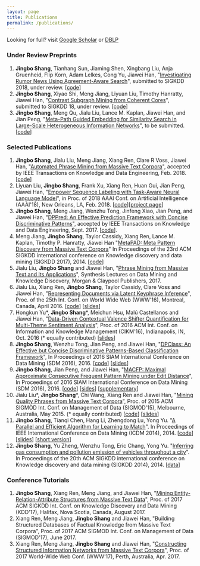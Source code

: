 ```yaml
---
layout: page
title: Publications
permalink: /publications/
---
```

Looking for full? visit [Google Scholar](https://scholar.google.com/citations?user=0SkFI4MAAAAJ&hl=en) or [DBLP](http://dblp.uni-trier.de/pers/hd/s/Shang:Jingbo)

### Under Review Preprints

1.   **Jingbo Shang**, Tianhang Sun, Jiaming Shen, Xingbang Liu, Anja Gruenheid, Flip Korn, Adam Lelkes, Cong Yu, Jiawei Han, "[Investigating Rumor News Using Agreement-Aware Search](https://arxiv.org/abs/1802.07398)", submitted to SIGKDD 2018, under review. [[code](https://github.com/shangjingbo1226/Maester)]
1.   **Jingbo Shang**, Xiyao Shi, Meng Jiang, Liyuan Liu, Timothy Hanratty, Jiawei Han, "[Contrast Subgraph Mining from Coherent Cores](https://arxiv.org/abs/1802.06189)", submitted to SIGKDD 18, under review. [[code](https://github.com/shangjingbo1226/ContrastSubgraphMining)]
1.   **Jingbo Shang**, Meng Qu, Jialu Liu, Lance M. Kaplan, Jiawei Han, and Jian Peng, "[Meta-Path Guided Embedding for Similarity Search in Large-Scale Heterogeneous Information Networks](https://arxiv.org/abs/1610.09769)", to be submitted. [[code](https://github.com/shangjingbo1226/ESim)]

### Selected Publications

1.   **Jingbo Shang**, Jialu Liu, Meng Jiang, Xiang Ren, Clare R Voss, Jiawei Han, "[Automated Phrase Mining from Massive Text Corpora](https://arxiv.org/abs/1702.04457)", accepted by IEEE Transactions on Knowledge and Data Engineering, Feb. 2018. [[code](https://github.com/shangjingbo1226/AutoPhrase)]
1.   Liyuan Liu, **Jingbo Shang**, Frank Xu, Xiang Ren, Huan Gui, Jian Peng, Jiawei Han, "[Empower Sequence Labeling with Task-Aware Neural Language Model](https://arxiv.org/abs/1709.04109)", in Proc. of 2018 AAAI Conf. on Artificial Intelligence (AAAI'18), New Orleans, LA, Feb. 2018. [[code](https://github.com/LiyuanLucasLiu/LM-LSTM-CRF)][[project page](https://liyuanlucasliu.github.io/LM-LSTM-CRF/)]
1.  **Jingbo Shang**, Meng Jiang, Wenzhu Tong, Jinfeng Xiao, Jian Peng, and Jiawei Han, "[DPPred: An Effective Prediction Framework with Concise Discriminative Patterns](https://arxiv.org/abs/1610.09778)", accepted by IEEE Transactions on Knowledge and Data Engineering, Sept. 2017. [[code](https://github.com/shangjingbo1226/DPPred)].
1. Meng Jiang, **Jingbo Shang**, Taylor Cassidy, Xiang Ren, Lance M. Kaplan, Timothy P. Hanratty, Jiawei Han "[MetaPAD: Meta Pattern Discovery from Massive Text Corpora](https://arxiv.org/abs/1703.04213)" In Proceedings of the 23rd ACM SIGKDD international conference on Knowledge discovery and data mining (SIGKDD 2017), 2014. [[code](https://github.com/mjiang89/MetaPAD)]
1.   Jialu Liu, **Jingbo Shang** and Jiawei Han, "[Phrase Mining from Massive Text and Its Applications](http://www.morganclaypool.com/doi/abs/10.2200/S00759ED1V01Y201702DMK013)", Synthesis Lectures on Data Mining and Knowledge Discovery, Morgan & Claypool Publishers, 2017.
1.   Jialu Liu, Xiang Ren, **Jingbo Shang**, Taylor Cassidy, Clare Voss and Jiawei Han, "[Representing Documents via Latent Keyphrase Inference](http://shang7.web.engr.illinois.edu/paper/www2016-liu.pdf)", Proc. of the 25th Int. Conf. on World Wide Web (WWW'16), Montreal, Canada, April 2016. [[code](https://github.com/remenberl/Latent-Keyphrase-Inference)] [[slides](http://shang7.web.engr.illinois.edu/paper/www2016-liu-slides.pdf)]
1.   Hongkun Yu\*, **Jingbo Shang**\*, Meichun Hsu, Malú Castellanos and Jiawei Han, "[Data-Driven Contextual Valence Shifter Quantification for Multi-Theme Sentiment Analysis](http://shang7.web.engr.illinois.edu/papers/MTSA.pdf)", Proc. of 2016 ACM Int. Conf. on Information and Knowledge Management (CIKM'16), Indianapolis, IN, Oct. 2016 (\* equally contributed) [[slides](http://shang7.web.engr.illinois.edu/slides/MTSA-slides.pdf)]
1.   **Jingbo Shang**, Wenzhu Tong, Jian Peng, and Jiawei Han, "[DPClass: An Effective but Concise Discriminative Patterns-Based Classification Framework](http://shang7.web.engr.illinois.edu/papers/DPClass.pdf)", In Proceedings of 2016 SIAM International Conference on Data Mining (SDM 2016), 2016. [[code](https://github.com/shangjingbo1226/DPClass)] [[slides](http://shang7.web.engr.illinois.edu/slides/SDM16-DPClass.pdf)]
1.   **Jingbo Shang**, Jian Peng, and Jiawei Han, "[MACFP: Maximal Approximate Consecutive Frequent Pattern Mining under Edit Distance](http://shang7.web.engr.illinois.edu/papers/MACFP.pdf)", In Proceedings of 2016 SIAM International Conference on Data Mining (SDM 2016), 2016. [[code](https://github.com/shangjingbo1226/MACFP)] [[sides](http://shang7.web.engr.illinois.edu/slides/SDM16-MACFP.pdf)] [[supplementary](http://shang7.web.engr.illinois.edu/papers/MACFP-Supplementary.pdf)]
1.   Jialu Liu\*, **Jingbo Shang**\*, Chi Wang, Xiang Ren and Jiawei Han, "[Mining Quality Phrases from Massive Text Corpora](http://hanj.cs.illinois.edu/pdf/sigmod15_jliu.pdf)”, Proc. of 2015 ACM SIGMOD Int. Conf. on Management of Data (SIGMOD'15), Melbourne, Australia, May 2015. (\* equally contributed) [[code](https://github.com/shangjingbo1226/SegPhrase)] [[slides](https://www.dropbox.com/s/d9apctfooa2a6ve/sigmod2015-liu-slides.pdf?dl=1)]
1.   **Jingbo Shang**, Tianqi Chen, Hang Li, Zhengdong Lu, Yong Yu. "[A Parallel and Efficient Algorithm for Learning to Match](https://arxiv.org/abs/1410.6414)". In Proceedings of IEEE International Conference on Data Mining (ICDM 2014), 2014. [[code](https://github.com/shangjingbo1226/PL2M)] [[slides](http://shang7.web.engr.illinois.edu/slides/pl2match-slides.pdf)] [[short version](http://shang7.web.engr.illinois.edu/papers/pl2match.pdf)]
1.   **Jingbo Shang**, Yu Zheng, Wenzhu Tong, Eric Chang, Yong Yu. "[Inferring gas consumption and pollution emission of vehicles throughout a city](http://shang7.web.engr.illinois.edu/papers/GasConsumption.pdf)". In Proceedings of the 20th ACM SIGKDD international conference on Knowledge discovery and data mining (SIGKDD 2014), 2014. [[data](http://shang7.web.engr.illinois.edu/papers/GasConsumption-data-description.pdf)]

### Conference Tutorials

1.   **Jingbo Shang**, Xiang Ren, Meng Jiang, and Jiawei Han, "[Mining Entity-Relation-Attribute Structures from Massive Text Data](/2017-08-11-kdd-tutorial/)", Proc. of 2017 ACM SIGKDD Int. Conf. on Knowledge Discovery and Data Mining (KDD'17), Halifax, Nova Scotia, Canada, August 2017.
1.   Xiang Ren, Meng Jiang, **Jingbo Shang** and Jiawei Han, "Building Structured Databases of Factual Knowledge from Massive Text Corpora", Proc. of 2017 ACM SIGMOD Int. Conf. on Management of Data (SIGMOD'17), June 2017.
1.   Xiang Ren, Meng Jiang, **Jingbo Shang** and Jiawei Han, "[Constructing Structured Information Networks from Massive Text Corpora](http://xren7.web.engr.illinois.edu/www17tutorial.html)", Proc. of 2017 World-Wide Web Conf. (WWW'17), Perth, Australia, Apr. 2017.
